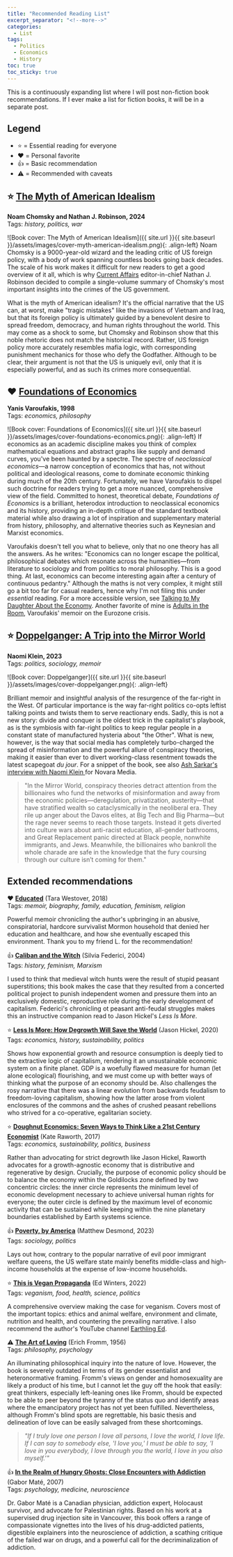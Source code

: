 ```yaml
---
title: "Recommended Reading List"
excerpt_separator: "<!--more-->"
categories:
  - List
tags:
  - Politics
  - Economics
  - History
toc: true
toc_sticky: true
---
```


This is a continuously expanding list where I will post non-fiction book recommendations. If I ever make a list for fiction books, it will be in a separate post.

## Legend

- ⭐ = Essential reading for everyone
- ❤️ = Personal favorite
- 👍 = Basic recommendation
- ⚠️ = Recommended with caveats

## ⭐ <a href="https://www.goodreads.com/book/show/205495275-the-myth-of-american-idealism" target="_blank" rel="noopener noreferrer">The Myth of American Idealism</a>

**Noam Chomsky and Nathan J. Robinson, 2024**<br>
Tags: *history, politics, war*

![Book cover: The Myth of American Idealism]({{ site.url }}{{ site.baseurl }}/assets/images/cover-myth-american-idealism.png){: .align-left} Noam Chomsky is a 9000-year-old wizard and the leading critic of US foreign policy, with a body of work spanning countless books going back decades. The scale of his work makes it difficult for new readers to get a good overview of it all, which is why [Current Affairs](https://www.currentaffairs.org/) editor-in-chief Nathan J. Robinson decided to compile a single-volume summary of Chomsky's most important insights into the crimes of the US government.

What is the myth of American idealism? It's the official narrative that the US can, at worst, make "tragic mistakes" like the invasions of Vietnam and Iraq, but that its foreign policy is ultimately guided by a benevolent desire to spread freedom, democracy, and human rights throughout the world. This may come as a shock to some, but Chomsky and Robinson show that this noble rhetoric does not match the historical record. Rather, US foreign policy more accurately resembles mafia logic, with corresponding punishment mechanics for those who defy the Godfather. Although to be clear, their argument is not that the US is uniquely evil, only that it is especially powerful, and as such its crimes more consequential.

## ❤️ <a href="https://www.goodreads.com/book/show/2018348.Foundations_of_Economics" target="_blank" rel="noopener noreferrer">Foundations of Economics</a>

**Yanis Varoufakis, 1998**<br>
Tags: *economics, philosophy*

![Book cover: Foundations of Economics]({{ site.url }}{{ site.baseurl }}/assets/images/cover-foundations-economics.png){: .align-left} If economics as an academic discipline makes you think of complex mathematical equations and abstract graphs like supply and demand curves, you've been haunted by a spectre. The spectre of *neoclassical economics*—a narrow conception of economics that has, not without political and ideological reasons, come to dominate economic thinking during much of the 20th century. Fortunately, we have Varoufakis to dispel such doctrine for readers trying to get a more nuanced, comprehensive view of the field. Committed to honest, theoretical debate, *Foundations of Economics* is a brilliant, heterodox introduction to neoclassical economics and its history, providing an in-depth critique of the standard textbook material while also drawing a lot of inspiration and supplementary material from history, philosophy, and alternative theories such as Keynesian and Marxist economics.

Varoufakis doesn't tell you what to believe, only that no one theory has all the answers. As he writes: "Economics can no longer escape the political, philosophical debates which resonate across the humanities—from literature to sociology and from politics to moral philosophy. This is a good thing. At last, economics can become interesting again after a century of continuous pedantry." Although the maths is not very complex, it might still go a bit too far for casual readers, hence why I'm not filing this under *essential* reading. For a more accessible version, see [Talking to My Daughter About the Economy](https://www.goodreads.com/book/show/36490332-talking-to-my-daughter-about-the-economy). Another favorite of mine is [Adults in the Room](https://www.goodreads.com/book/show/34673467-adults-in-the-room), Varoufakis' memoir on the Eurozone crisis.

## ⭐ <a href="https://www.goodreads.com/book/show/138505710-doppelganger" target="_blank" rel="noopener noreferrer">Doppelganger: A Trip into the Mirror World</a>

**Naomi Klein, 2023**<br>
Tags: *politics, sociology, memoir*

![Book cover: Doppelganger]({{ site.url }}{{ site.baseurl }}/assets/images/cover-doppelganger.png){: .align-left}

Brilliant memoir and insightful analysis of the resurgence of the far-right in the West. Of particular importance is the way far-right politics co-opts leftist talking points and twists them to serve reactionary ends. Sadly, this is not a new story: divide and conquer is the oldest trick in the capitalist's playbook, as is the symbiosis with far-right politics to keep regular people in a constant state of manufactured hysteria about "the Other". What is new, however, is the way that social media has completely turbo-charged the spread of misinformation and the powerful allure of conspiracy theories, making it easier than ever to divert working-class resentment towads the latest scapegoat *du jour*. For a snippet of the book, see also <a href="https://www.youtube.com/watch?v=FxQ3EuEAOz0" target="_blank" rel="noopener noreferrer">Ash Sarkar's interview with Naomi Klein </a> for Novara Media.

> "In the Mirror World, conspiracy theories detract attention from the billionaires who fund the networks of misinformation and away from the economic policies—deregulation, privatization, austerity—that have stratified wealth so cataclysmically in the neoliberal era. They rile up anger about the Davos elites, at Big Tech and Big Pharma—but the rage never seems to reach those targets. Instead it gets diverted into culture wars about anti-racist education, all-gender bathrooms, and Great Replacement panic directed at Black people, nonwhite immigrants, and Jews. Meanwhile, the billionaires who bankroll the whole charade are safe in the knowledge that the fury coursing through our culture isn’t coming for them."

## Extended recommendations

❤️ <b><a href="https://www.goodreads.com/book/show/35133922-educated" target="_blank" rel="noopener noreferrer">Educated</a></b> (Tara Westover, 2018)\
Tags: *memoir, biography, family, education, feminism, religion*

Powerful memoir chronicling the author's upbringing in an abusive, conspiratorial, hardcore survivalist Mormon household that denied her education and healthcare, and how she eventually escaped this environment. Thank you to my friend L. for the recommendation!

👍 <b><a href="https://www.goodreads.com/book/show/403846.Caliban_and_the_Witch" target="_blank" rel="noopener noreferrer">Caliban and the Witch</a></b> (Silvia Federici, 2004)\
Tags: *history, feminism, Marxism*

I used to think that medieval witch hunts were the result of stupid peasant superstitions; this book makes the case that they resulted from a concerted political project to punish independent women and pressure them into an exclusively domestic, reproductive role during the early development of capitalism. Federici's chronicling ot peasant anti-feudal struggles makes this an instructive companion read to Jason Hickel's *Less Is More*.

⭐ <b><a href="https://www.goodreads.com/book/show/53328332-less-is-more" target="_blank" rel="noopener noreferrer">Less Is More: How Degrowth Will Save the World</a></b> (Jason Hickel, 2020)\
Tags: *economics, history, sustainability, politics*

Shows how exponential growth and resource consumption is deeply tied to the extractive logic of capitalism, rendering it an unsustainable economic system on a finite planet. GDP is a woefully flawed measure for human (let alone ecological) flourishing, and we must come up with better ways of thinking what the purpose of an economy should be. Also challenges the rosy narrative that there was a linear evolution from backwards feudalism to freedom-loving capitalism, showing how the latter arose from violent enclosures of the commons and the ashes of crushed peasant rebellions who strived for a co-operative, egalitarian society.

⭐ <b><a href="https://www.goodreads.com/book/show/29214420-doughnut-economics" target="_blank" rel="noopener noreferrer">Doughnut Economics: Seven Ways to Think Like a 21st Century Economist</a></b> (Kate Raworth, 2017)\
Tags: *economics, sustainability, politics, business*

Rather than advocating for strict degrowth like Jason Hickel, Raworth advocates for a growth-agnostic economy that is distributive and regenerative by design. Crucially, the purpose of economic policy should be to balance the economy within the Goldilocks zone defined by two concentric circles: the inner circle represents the minimum level of economic development necessary to achieve universal human rights for everyone; the outer circle is defined by the maximum level of economic activity that can be sustained while keeping within the nine planetary boundaries established by Earth systems science.

👍 <b><a href="https://www.goodreads.com/book/show/61358638-poverty-by-america" target="_blank" rel="noopener noreferrer">Poverty, by America</a></b> (Matthew Desmond, 2023)\
Tags: *sociology, politics*

Lays out how, contrary to the popular narrative of evil poor immigrant welfare queens, the US welfare state mainly benefits middle-class and high-income households at the expense of low-income households.

⭐ <b><a href="[https://www.goodreads.com/book/show/61358638-poverty-by-america" target="_blank" rel="noopener noreferrer">This is Vegan Propaganda</a></b> (Ed Winters, 2022)\
Tags: *veganism, food, health, science, politics*

A comprehensive overview making the case for veganism. Covers most of the important topics: ethics and animal welfare, environment and climate, nutrition and health, and countering the prevailing narrative. I also recommend the author's YouTube channel <a href="https://www.youtube.com/@ed.winters" target="_blank" rel="noopener noreferrer">Earthling Ed</a>.

⚠️ <b><a href="" target="_blank" rel="noopener noreferrer">The Art of Loving</a></b> (Erich Fromm, 1956)\
Tags: *philosophy, psychology*

An illuminating philosophical inquiry into the nature of love. However, the book is severely outdated in terms of its gender essentialist and heteronormative framing. Fromm's views on gender and homosexuality are likely a product of his time, but I cannot let the guy off the hook that easily: great thinkers, especially left-leaning ones like Fromm, should be expected to be able to peer beyond the tyranny of the status quo and identify areas where the emancipatory project has not yet been fulfilled. Nevertheless, although Fromm's blind spots are regrettable,  his basic thesis and delineation of love can be easily salvaged from these shortcomings.

> *"If I truly love one person I love all persons, I love the world, I love life. If I can say to somebody else, 'I love you,' I must be able to say, 'I love in you everybody, I love through you the world, I love in you also myself.'"*

👍 <b><a href="https://www.goodreads.com/book/show/617702.In_the_Realm_of_Hungry_Ghosts" target="_blank" rel="noopener noreferrer">In the Realm of Hungry Ghosts: Close Encounters with Addiction</a></b> (Gabor Maté, 2007)\
Tags: *psychology, medicine, neuroscience*

Dr. Gabor Maté is a Canadian physician, addiction expert, Holocaust survivor, and advocate for Palestinian rights. Based on his work at a supervised drug injection site in Vancouver, this book offers a range of compassionate vignettes into the lives of his drug-addicted patients, digestible explainers into the neuroscience of addiction, a scathing critique of the failed war on drugs, and a powerful call for the decriminalization of addiction.
